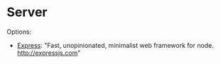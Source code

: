 # Server


Options:
  * [Express](https://github.com/expressjs/express/): "Fast, unopinionated, minimalist web framework for node. http://expressjs.com"
